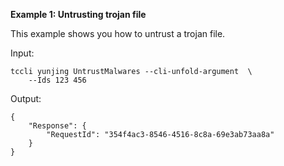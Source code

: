 **Example 1: Untrusting trojan file**

This example shows you how to untrust a trojan file.

Input: 

```
tccli yunjing UntrustMalwares --cli-unfold-argument  \
    --Ids 123 456
```

Output: 
```
{
    "Response": {
        "RequestId": "354f4ac3-8546-4516-8c8a-69e3ab73aa8a"
    }
}
```


